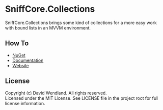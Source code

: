 SniffCore.Collections
===

SniffCore.Collections brings some kind of collections for a more easy work with bound lists in an MVVM environment.

## How To
* [NuGet](https://www.nuget.org/packages/SniffCore.Collections)
* [Documentation](http://documentation.sniffcore.com/)
* [Website](http://sniffcore.com)

## License

Copyright (c) David Wendland. All rights reserved.  
Licensed under the MIT License. See LICENSE file in the project root for full license information.
